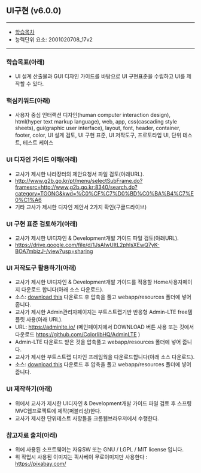 ## UI구현 (v6.0.0)
 
---

- [학습목차](https://github.com/miniplugin/human)
- 능력단위 요소: 2001020708_17v2

---

### 학습목표(아래)
- UI 설계 산출물과 GUI 디자인 가이드를 바탕으로 UI 구현표준을 수립하고 UI를 제작할 수 있다.

### 핵심키워드(아래)
- 사용자 중심 인터랙션 디자인(human computer interaction design), html(hyper text markup
language), web, app, css(cascading style sheets), gui(graphic user interface), layout, font,
header, container, footer, color, UI 설계 검토, UI 구현 표준, UI 저작도구, 프로토타입 UI, 단위
테스트, 테스트 케이스

### UI 디자인 가이드 이해(아래)
- 교사가 제시한 나라장터의 제안요청서 파일 검토(아래URL).
- http://www.g2b.go.kr/pt/menu/selectSubFrame.do?framesrc=http://www.g2b.go.kr:8340/search.do?category=TGONG&kwd=%C0%CF%C7%D0%BD%C0%BA%B4%C7%E0%C1%A6
- 기타 교사가 제시한 디자인 제안서 2가지 확인(구글드라이브) 

### UI 구현 표준 검토하기(아래)
- 교사가 제시한 UI디자인 & Development개발 가이드 파일 검토(아래URL).
- https://drive.google.com/file/d/1JsAIwUItL2phlsXEwQ7yK-BOA7mbizJ-/view?usp=sharing

### UI 저작도구 활용하기(아래)
- 교사가 제시한 UI디자인 & Development개발 가이드를 적용할 Home사용자페이지 다운로드 합니다(아래 소스 다운로드).
- 소스: [download this](git_img/home.zip) 다운로드 후 압축을 풀고 webapp/resources 폴더에 넣어 줍니다. 
- 교사가 제시한 Admin관리자페이지는  부트스트랩기반 반응형 Admin-LTE free템플릿 사용(아래 URL).
- URL: https://adminlte.io/ (메인페이지에서 DOWNLOAD 버튼 사용 또는 깃에서 다운로드 https://github.com/ColorlibHQ/AdminLTE )
- Admin-LTE 다운로드 받은 것을 압축풀고 webapp/resources 폴더에 넣어 줍니다.
- 교사가 제시한 부트스트랩 디자인 프레임웍을 다운로드합니다(아래 소스 다운로드).
- 소스: [download this](git_img/bootstrap.zip) 다운로드 후 압축을 풀고 webapp/resources 폴더에 넣어 줍니다.

### UI 제작하기(아래)
- 위에서 교사가 제시한 UI디자인 & Development개발 가이드 파일 검토 후 스프링 MVC웹프로젝트에 제작(퍼블리싱)한다. 
- 교사가 제시한 단위테스트 사항들을 크롬웹브라우저에서 수행한다.

### 참고자료 출처(아래)
- 위에 사용된 소프트웨어는 자유SW 또는 GNU / LGPL / MIT license 입니다.
- 위 작업시 사용된 이미지는 픽사베이 무료이미지만 사용한다 : https://pixabay.com/
